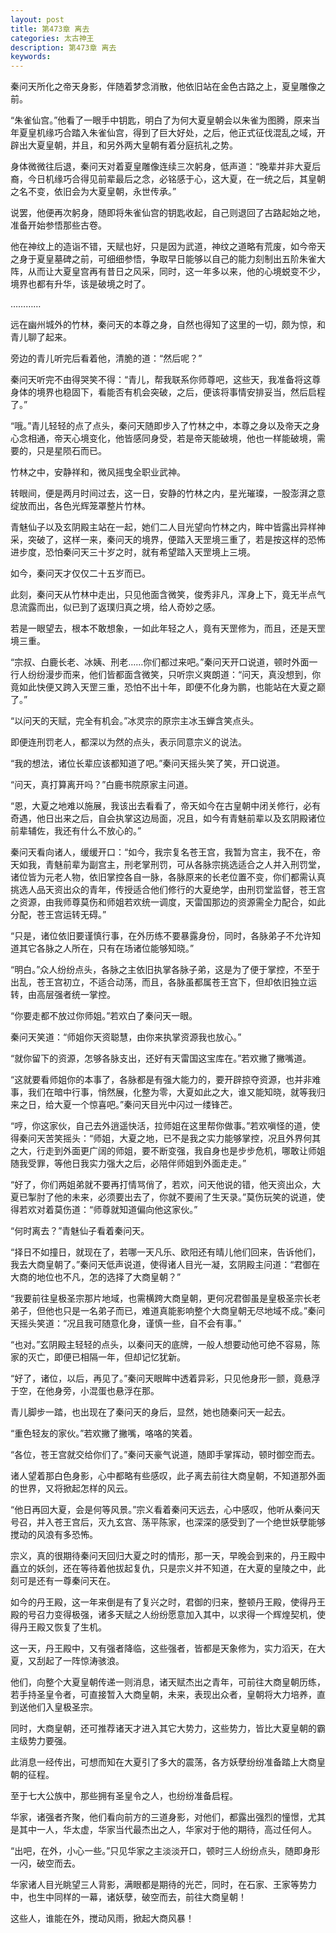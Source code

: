 ```yaml
---
layout: post
title: 第473章 离去
categories: 太古神王
description: 第473章 离去
keywords:
---
```


秦问天所化之帝天身影，伴随着梦念消散，他依旧站在金色古路之上，夏皇雕像之前。

“朱雀仙宫。”他看了一眼手中钥匙，明白了为何大夏皇朝会以朱雀为图腾，原来当年夏皇机缘巧合踏入朱雀仙宫，得到了巨大好处，之后，他正式征伐混乱之域，开辟出大夏皇朝，并且，和另外两大皇朝有着分庭抗礼之势。

身体微微往后退，秦问天对着夏皇雕像连续三次躬身，低声道：“晚辈并非大夏后裔，今日机缘巧合得见前辈最后之念，必铭感于心，这大夏，在一统之后，其皇朝之名不变，依旧会为大夏皇朝，永世传承。”

说罢，他便再次躬身，随即将朱雀仙宫的钥匙收起，自己则退回了古路起始之地，准备开始参悟那些古卷。

他在神纹上的造诣不错，天赋也好，只是因为武道，神纹之道略有荒废，如今帝天之身于夏皇墓碑之前，可细细参悟，争取早日能够以自己的能力刻制出五阶朱雀大阵，从而让大夏皇宫再有昔日之风采，同时，这一年多以来，他的心境蜕变不少，境界也都有升华，该是破境之时了。

…………

远在幽州城外的竹林，秦问天的本尊之身，自然也得知了这里的一切，颇为惊，和青儿聊了起来。

旁边的青儿听完后看着他，清脆的道：“然后呢？”

秦问天听完不由得哭笑不得：“青儿，帮我联系你师尊吧，这些天，我准备将这尊身体的境界也稳固下，看能否有机会突破，之后，便该将事情安排妥当，然后启程了。”

“哦。”青儿轻轻的点了点头，秦问天随即步入了竹林之中，本尊之身以及帝天之身心念相通，帝天心境变化，他皆感同身受，若是帝天能破境，他也一样能破境，需要的，只是星陨石而已。

竹林之中，安静祥和，微风摇曳全职业武神。

转眼间，便是两月时间过去，这一日，安静的竹林之内，星光璀璨，一股澎湃之意绽放而出，各色光辉笼罩整片竹林。

青魅仙子以及玄阴殿主站在一起，她们二人目光望向竹林之内，眸中皆露出异样神采，突破了，这样一来，秦问天的境界，便踏入天罡境三重了，若是按这样的恐怖进步度，恐怕秦问天三十岁之时，就有希望踏入天罡境上三境。

如今，秦问天才仅仅二十五岁而已。

此刻，秦问天从竹林中走出，只见他面含微笑，俊秀非凡，浑身上下，竟无半点气息流露而出，似已到了返璞归真之境，给人奇妙之感。

若是一眼望去，根本不敢想象，一如此年轻之人，竟有天罡修为，而且，还是天罡境三重。

“宗叔、白鹿长老、冰姨、刑老……你们都过来吧。”秦问天开口说道，顿时外面一行人纷纷漫步而来，他们皆都面含微笑，只听宗义爽朗道：“问天，真没想到，你竟如此快便又跨入天罡三重，恐怕不出十年，即便不化身为鹏，也能站在大夏之巅了。”

“以问天的天赋，完全有机会。”冰灵宗的原宗主冰玉蝉含笑点头。

即便连刑罚老人，都深以为然的点头，表示同意宗义的说法。

“我的想法，诸位长辈应该都知道了吧。”秦问天摇头笑了笑，开口说道。

“问天，真打算离开吗？”白鹿书院原家主问道。

“恩，大夏之地难以施展，我该出去看看了，帝天如今在古皇朝中闭关修行，必有奇遇，他日出来之后，自会执掌这边局面，况且，如今有青魅前辈以及玄阴殿诸位前辈辅佐，我还有什么不放心的。”

秦问天看向诸人，缓缓开口：“如今，我宗复名苍王宫，我暂为宫主，我不在，帝天如我，青魅前辈为副宫主，刑老掌刑罚，可从各脉宗挑选适合之人并入刑罚堂，诸位皆为元老人物，依旧掌控各自一脉，各脉原来的长老位置不变，你们都需认真挑选人品天资出众的青年，传授适合他们修行的大夏绝学，由刑罚堂监督，苍王宫之资源，由我师尊莫伤和师姐若欢统一调度，天雷国那边的资源需全力配合，如此分配，苍王宫运转无碍。”

“只是，诸位依旧要谨慎行事，在外历练不要暴露身份，同时，各脉弟子不允许知道其它各脉之人所在，只有在场诸位能够知晓。”

“明白。”众人纷纷点头，各脉之主依旧执掌各脉子弟，这是为了便于掌控，不至于出乱，苍王宫初立，不适合动荡，而且，各脉虽都属苍王宫下，但却依旧独立运转，由高层强者统一掌控。

“你要走都不放过你师姐。”若欢白了秦问天一眼。

秦问天笑道：“师姐你天资聪慧，由你来执掌资源我也放心。”

“就你留下的资源，怎够各脉支出，还好有天雷国这宝库在。”若欢撇了撇嘴道。

“这就要看师姐你的本事了，各脉都是有强大能力的，要开辟掠夺资源，也并非难事，我们在暗中行事，悄然展，化整为零，大夏如此之大，谁又能知晓，就等我归来之日，给大夏一个惊喜吧。”秦问天目光中闪过一缕锋芒。

“哼，你这家伙，自己去外逍遥快活，拉师姐在这里帮你做事。”若欢嗔怪的道，使得秦问天苦笑摇头：“师姐，大夏之地，已不是我之实力能够掌控，况且外界何其之大，行走到外面更广阔的师姐，要不断变强，我自身也是步步危机，哪敢让师姐随我受罪，等他日我实力强大之后，必陪伴师姐到外面走走。”

“好了，你们两姐弟就不要再打情骂俏了，若欢，问天他说的错，他天资出众，大夏已掣肘了他的未来，必须要出去了，你就不要闹了生天录。”莫伤玩笑的说道，使得若欢对着莫伤道：“师尊就知道偏向他这家伙。”

“何时离去？”青魅仙子看着秦问天。

“择日不如撞日，就现在了，若哪一天凡乐、欧阳还有晴儿他们回来，告诉他们，我去大商皇朝了。”秦问天低声说道，使得诸人目光一凝，玄阴殿主问道：“君御在大商的地位也不凡，怎的选择了大商皇朝？”

“我要前往皇极圣宗那片地域，也需横跨大商皇朝，更何况君御虽是皇极圣宗长老弟子，但他也只是一名弟子而已，难道真能影响整个大商皇朝无尽地域不成。”秦问天摇头笑道：“况且我可随意化身，谨慎一些，自不会有事。”

“也对。”玄阴殿主轻轻的点头，以秦问天的底牌，一般人想要动他可绝不容易，陈家的灭亡，即便已相隔一年，但却记忆犹新。

“好了，诸位，以后，再见了。”秦问天眼眸中透着异彩，只见他身形一颤，竟悬浮于空，在他身旁，小混蛋也悬浮在那。

青儿脚步一踏，也出现在了秦问天的身后，显然，她也随秦问天一起去。

“重色轻友的家伙。”若欢撇了撇嘴，咯咯的笑着。

“各位，苍王宫就交给你们了。”秦问天豪气说道，随即手掌挥动，顿时御空而去。

诸人望着那白色身影，心中都略有些感叹，此子离去前往大商皇朝，不知道那外面的世界，又将掀起怎样的风云。

“他日再回大夏，会是何等风景。”宗义看着秦问天远去，心中感叹，他听从秦问天号召，并入苍王宫后，灭九玄宫、荡平陈家，也深深的感受到了一个绝世妖孽能够搅动的风浪有多恐怖。

宗义，真的很期待秦问天回归大夏之时的情形，那一天，早晚会到来的，丹王殿中矗立的妖剑，还在等待着他拔起复仇，只是宗义并不知道，在大夏的皇陵之中，此刻可是还有一尊秦问天在。

如今的丹王殿，这一年来倒是有了复兴之时，君御的归来，整顿丹王殿，使得丹王殿的号召力变得极强，诸多天赋之人纷纷愿意加入其中，以求得一个辉煌契机，使得丹王殿又恢复了生机。

这一天，丹王殿中，又有强者降临，这些强者，皆都是天象修为，实力滔天，在大夏，又刮起了一阵惊涛骇浪。

他们，向整个大夏皇朝传递一则消息，诸天赋杰出之青年，可前往大商皇朝历练，若手持圣皇令者，可直接暂入大商皇朝，未来，表现出众者，皇朝将大力培养，直到送他们入皇极圣宗。

同时，大商皇朝，还可推荐诸天才进入其它大势力，这些势力，皆比大夏皇朝的霸主级势力要强。

此消息一经传出，可想而知在大夏引了多大的震荡，各方妖孽纷纷准备踏上大商皇朝的征程。

至于七大公族中，那些拥有圣皇令之人，也纷纷准备启程。

华家，诸强者齐聚，他们看向前方的三道身影，对他们，都露出强烈的憧憬，尤其是其中一人，华太虚，华家当代最杰出之人，华家对于他的期待，高过任何人。

“出吧，在外，小心一些。”只见华家之主淡淡开口，顿时三人纷纷点头，随即身形一闪，破空而去。

华家诸人目光眺望三人背影，满眼都是期待的光芒，同时，在石家、王家等势力中，也生中同样的一幕，诸妖孽，破空而去，前往大商皇朝！

这些人，谁能在外，搅动风雨，掀起大商风暴！

